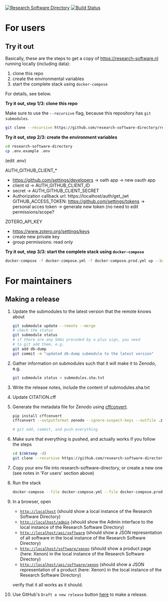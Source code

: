 [![Research Software Directory](https://img.shields.io/badge/rsd-Research%20Software%20Directory-00a3e3.svg?style=flat-square)](https://www.research-software.nl/software/research-software-directory)
[![Build Status](https://travis-ci.org/research-software-directory/research-software-directory.svg?branch=master)](https://travis-ci.org/research-software-directory/research-software-directory)

# For users

## Try it out

Basically, these are the steps to get a copy of https://research-software.nl running locally (including data):

1. clone this repo
1. create the environmental variables
1. start the complete stack using ``docker-compose``

For details, see below.

**Try it out, step 1/3: clone this repo**

Make sure to use the ``--recursive`` flag, because this repository has ``git submodules``.

```bash
git clone --recursive https://github.com/research-software-directory/research-software-directory.git
```

**Try it out, step 2/3: create the environment variables**

```bash
cd research-software-directory
cp .env.example .env
```

(edit .env)


AUTH_GITHUB_CLIENT_*
 - https://github.com/settings/developers -> oath app -> new oauth app 
 - client id -> AUTH_GITHUB_CLIENT_ID
 - secret -> AUTH_GITHUB_CLIENT_SECRET
 - Authorization callback url: https://localhost/auth/get_jwt
GITHUB_ACCESS_TOKEN: https://github.com/settings/tokens -> personal acces token -> generate new token (no need to edit permissions/scope?

ZOTERO_API_KEY
  - https://www.zotero.org/settings/keys
  - create new private key
  - group permissions: read only
  
**Try it out, step 3/3: start the complete stack using ``docker-compose``**

```bash
docker-compose -f docker-compose.yml -f docker-compose.prod.yml up --build
```

# For maintainers

## Making a release

1. Update the submodules to the latest version that the remote knows about

    ```bash
    git submodule update --remote --merge
    # check the status
    git submodule status
    # if there are any SHAs preceded by a plus sign, you need
    # to git add them, e.g.
    git add db-dump 
    git commit -m "updated db-dump submodule to the latest version"
    ```

1. Gather information on submodules such that it will make it to Zenodo, e.g.

    ```bash
    git submodule status > submodules.sha.txt
    ```

1. Write the release notes, include the content of submodules.sha.txt
1. Update CITATION.cff
1. Generate the metadata file for Zenodo using [cffconvert](https://pypi.org/project/cffconvert/).

    ```bash
    pip install cffconvert
    cffconvert --outputformat zenodo --ignore-suspect-keys --outfile .zenodo.json
    ```
    ```bash
    # git add, commit, and push everything
    ```
1. Make sure that everything is pushed, and actually works if you follow the steps

    ```bash
    cd $(mktemp -d)
    git clone --recursive https://github.com/research-software-directory/research-software-directory.git .
    ```
    
1. Copy your env file into research-software-directory, or create a new one (see notes in 'For users' section above)
1. Run the stack

    ```bash
    docker-compose --file docker-compose.yml --file docker-compose.prod.yml up --build
    ```
    
1. In a browser, open 
    - [``http://localhost``](http://localhost) (should show a local instance of the Research Software Directory)
    - [``http://localhost/admin``](http://localhost/admin) (should show the Admin interface to the local instance of the Research Software Directory)
    - [``http://localhost/api/software``](http://localhost/api/software) (should show a JSON representation of all software in the local instance of the Research Software Directory)
    - [``http://localhost/software/xenon``](http://localhost/software/xenon) (should show a product page (here: Xenon) in the local instance of the Research Software Directory)
    - [``http://localhost/api/software/xenon``](http://localhost/api/software/xenon) (should show a JSON representation of a product (here: Xenon) in the local instance of the Research Software Directory)

    verify that it all works as it should.

1. Use GitHub's ``Draft a new release`` button [here](https://github.com/research-software-directory/research-software-directory/releases) to make a release.






